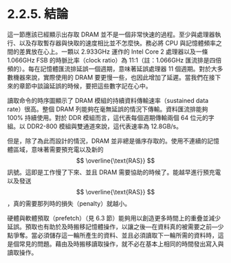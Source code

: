 # 2.2.5. 結論

這一節應該已經顯示出存取 DRAM 並不是一個非常快速的過程。至少與處理器執行、以及存取暫存器與快取的速度相比並不怎麼快。務必將 CPU 與記憶體頻率之間的差異放在心上。一顆以 2.933GHz 運作的 Intel Core 2 處理器以及一條 1.066GHz FSB 的時脈比率（clock ratio）為 11:1（註：1.066GHz 匯流排是四倍頻的）。每在記憶體匯流排延誤一個週期，意味著延誤處理器 11 個週期。對於大多數機器來說，實際使用的 DRAM 要更慢一些，也因此增加了延遲。當我們在接下來的章節中談論延誤的時候，要把這些數字記在心中。

讀取命令的時序圖顯示了 DRAM 模組的持續資料傳輸速率（sustained data rate）很高。整個 DRAM 列能夠在毫無延誤的情況下傳輸。資料匯流排能夠 100% 持續使用。對於 DDR 模組而言，這代表每個週期傳輸兩個 64 位元的字組。以 DDR2-800 模組與雙通道來說，這代表速率為 12.8GB/s。

但是，除了為此而設計的情況，DRAM 並非總是循序存取的。使用不連續的記憶體區域，意味著需要預充電以及新的 $$ \overline{\text{RAS}} $$ 訊號。這即是工作慢了下來、並且 DRAM 需要協助的時候了。能越早進行預充電以及發送 $$ \overline{\text{RAS}} $$，真的需要那列時的損失（penalty）就越小。

硬體與軟體預取（prefetch）（見 6.3 節）能夠用以創造更多時間上的重疊並減少延誤。預取也有助於及時搬移記憶體操作，以讓之後––在資料真的被需要之前––少點爭奪。當必須儲存這一輪所產生的資料、並且必須讀取下一輪所需的資料時，這是個常見的問題。藉由及時搬移讀取操作，就不必在基本上相同的時間發出寫入與讀取操作。

